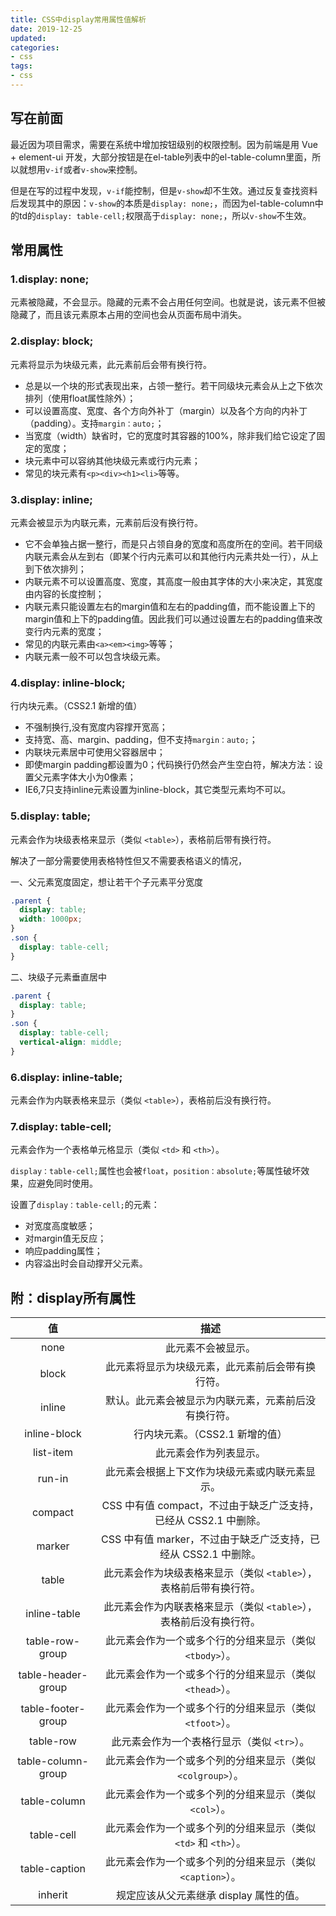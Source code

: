 ```yaml
---
title: CSS中display常用属性值解析
date: 2019-12-25
updated:
categories:
- css
tags:
- css
---
```


## 写在前面

最近因为项目需求，需要在系统中增加按钮级别的权限控制。因为前端是用 Vue + element-ui 开发，大部分按钮是在el-table列表中的el-table-column里面，所以就想用`v-if`或者`v-show`来控制。

但是在写的过程中发现，`v-if`能控制，但是`v-show`却不生效。通过反复查找资料后发现其中的原因：`v-show`的本质是`display: none;`，而因为el-table-column中的td的`display: table-cell;`权限高于`display: none;`，所以`v-show`不生效。

<!-- more -->

## 常用属性

### 1.display: none;

元素被隐藏，不会显示。隐藏的元素不会占用任何空间。也就是说，该元素不但被隐藏了，而且该元素原本占用的空间也会从页面布局中消失。

### 2.display: block;

元素将显示为块级元素，此元素前后会带有换行符。

* 总是以一个块的形式表现出来，占领一整行。若干同级块元素会从上之下依次排列（使用float属性除外）；
* 可以设置高度、宽度、各个方向外补丁（margin）以及各个方向的内补丁（padding）。支持`margin：auto;`；
* 当宽度（width）缺省时，它的宽度时其容器的100%，除非我们给它设定了固定的宽度；
* 块元素中可以容纳其他块级元素或行内元素；
* 常见的块元素有`<p><div><h1><li>`等等。

### 3.display: inline;

元素会被显示为内联元素，元素前后没有换行符。

* 它不会单独占据一整行，而是只占领自身的宽度和高度所在的空间。若干同级内联元素会从左到右（即某个行内元素可以和其他行内元素共处一行），从上到下依次排列；
* 内联元素不可以设置高度、宽度，其高度一般由其字体的大小来决定，其宽度由内容的长度控制；
* 内联元素只能设置左右的margin值和左右的padding值，而不能设置上下的margin值和上下的padding值。因此我们可以通过设置左右的padding值来改变行内元素的宽度；
* 常见的内联元素由`<a><em><img>`等等；
* 内联元素一般不可以包含块级元素。

### 4.display: inline-block;

行内块元素。（CSS2.1 新增的值）

* 不强制换行,没有宽度内容撑开宽高；
* 支持宽、高、margin、padding，但不支持`margin：auto;`；
* 内联块元素居中可使用父容器居中；
* 即使margin padding都设置为0；代码换行仍然会产生空白符，解决方法：设置父元素字体大小为0像素；
* IE6,7只支持inline元素设置为inline-block，其它类型元素均不可以。

### 5.display: table;

元素会作为块级表格来显示（类似 `<table>`），表格前后带有换行符。

解决了一部分需要使用表格特性但又不需要表格语义的情况，

一、父元素宽度固定，想让若干个子元素平分宽度

```css
.parent {
  display: table;
  width: 1000px;
}
.son {
  display: table-cell;
}
```

二、块级子元素垂直居中

```css
.parent {
  display: table;
}
.son {
  display: table-cell;
  vertical-align: middle;
}
```

### 6.display: inline-table;

元素会作为内联表格来显示（类似 `<table>`），表格前后没有换行符。

### 7.display: table-cell;

元素会作为一个表格单元格显示（类似 `<td>` 和 `<th>`）。

`display：table-cell;`属性也会被`float`，`position：absolute;`等属性破坏效果，应避免同时使用。

设置了`display：table-cell;`的元素：

* 对宽度高度敏感；
* 对margin值无反应；
* 响应padding属性；
* 内容溢出时会自动撑开父元素。

## 附：display所有属性

值 | 描述
:-:|:-:
none | 此元素不会被显示。 |
block | 此元素将显示为块级元素，此元素前后会带有换行符。 |
inline | 默认。此元素会被显示为内联元素，元素前后没有换行符。 |
inline-block | 行内块元素。（CSS2.1 新增的值） |
list-item | 此元素会作为列表显示。 |
run-in | 此元素会根据上下文作为块级元素或内联元素显示。 |
compact | CSS 中有值 compact，不过由于缺乏广泛支持，已经从 CSS2.1 中删除。 |
marker | CSS 中有值 marker，不过由于缺乏广泛支持，已经从 CSS2.1 中删除。 |
table | 此元素会作为块级表格来显示（类似 `<table>`），表格前后带有换行符。 |
inline-table | 此元素会作为内联表格来显示（类似 `<table>`），表格前后没有换行符。 |
table-row-group | 此元素会作为一个或多个行的分组来显示（类似 `<tbody>`）。 |
table-header-group | 此元素会作为一个或多个行的分组来显示（类似 `<thead>`）。 |
table-footer-group | 此元素会作为一个或多个行的分组来显示（类似 `<tfoot>`）。 |
table-row | 此元素会作为一个表格行显示（类似 `<tr>`）。 |
table-column-group | 此元素会作为一个或多个列的分组来显示（类似 `<colgroup>`）。 |
table-column | 此元素会作为一个或多个列的分组来显示（类似 `<col>`）。 |
table-cell | 此元素会作为一个或多个列的分组来显示（类似 `<td>` 和 `<th>`）。 |
table-caption | 此元素会作为一个或多个列的分组来显示（类似 `<caption>`）。 |
inherit | 规定应该从父元素继承 display 属性的值。 |

